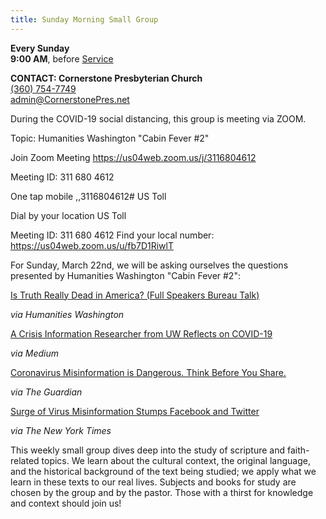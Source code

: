 ```yaml
---
title: Sunday Morning Small Group
---
```

**Every Sunday**\
**9:00 AM**, before [Service](about.html#service-details)

**CONTACT: Cornerstone Presbyterian Church**\
[(360) 754-7749](tel:360-754-7749)\
[admin@CornerstonePres.net](mailto:admin@cornerstonepres.net)

During the COVID-19 social distancing, this group is meeting via ZOOM.

Topic: Humanities Washington "Cabin Fever #2"

Join Zoom Meeting https://us04web.zoom.us/j/3116804612

Meeting ID: 311 680 4612

One tap mobile ,,3116804612# US Toll

Dial by your location          US Toll

Meeting ID: 311 680 4612 Find your local number: https://us04web.zoom.us/u/fb7D1RiwlT

For Sunday, March 22nd, we will be asking ourselves the questions presented by Humanities Washington "Cabin Fever #2":

[Is Truth Really Dead in America? (Full Speakers Bureau Talk)](https://click.icptrack.com/icp/relay.php?r=75093950&msgid=136612&act=RRUS&c=1773169&destination=https%3A%2F%2Fwww.tvw.org%2Fwatch%2F%3FeventID%3D2019051092 "This external link will open in a new window")

*via Humanities Washington*

[A Crisis Information Researcher from UW Reflects on COVID-19](https://click.icptrack.com/icp/relay.php?r=75093950&msgid=136612&act=RRUS&c=1773169&destination=https%3A%2F%2Fmedium.com%2F%40katestarbird%2Freflecting-on-the-covid-19-infodemic-as-a-crisis-informatics-researcher-ce0656fa4d0a "This external link will open in a new window")

*via Medium*

[Coronavirus Misinformation is Dangerous. Think Before You Share.](https://click.icptrack.com/icp/relay.php?r=75093950&msgid=136612&act=RRUS&c=1773169&destination=https%3A%2F%2Fwww.theguardian.com%2Fcommentisfree%2F2020%2Fmar%2F13%2Fcoronavirus-misinformation-health-advice "This external link will open in a new window")

*via The Guardian*

[Surge of Virus Misinformation Stumps Facebook and Twitter](https://click.icptrack.com/icp/relay.php?r=75093950&msgid=136612&act=RRUS&c=1773169&destination=https%3A%2F%2Fwww.nytimes.com%2F2020%2F03%2F08%2Ftechnology%2Fcoronavirus-misinformation-social-media.html%2520 "This external link will open in a new window")

*via The New York Times*

This weekly small group dives deep into the study of scripture and faith-related topics. We learn about the cultural context, the original language, and the historical background of the text being studied; we apply what we learn in these texts to our real lives. Subjects and books for study are chosen by the group and by the pastor. Those with a thirst for knowledge and context should join us!